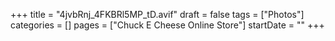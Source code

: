 +++
title = "4jvbRnj_4FKBRl5MP_tD.avif"
draft = false
tags = ["Photos"]
categories = []
pages = ["Chuck E Cheese Online Store"]
startDate = ""
+++
